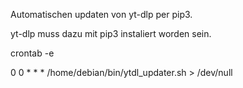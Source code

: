 Automatischen updaten von yt-dlp per pip3.

yt-dlp muss dazu mit pip3 instaliert worden sein.


crontab -e

0   0   * * *   /home/debian/bin/ytdl_updater.sh > /dev/null

